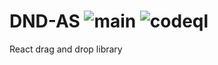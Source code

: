 # DND-AS ![main](https://github.com/seerviashish/dnd-as/actions/workflows/main.yml/badge.svg) ![codeql](https://github.com/seerviashish/dnd-as/actions/workflows/codeql.yml/badge.svg)

React drag and drop library
